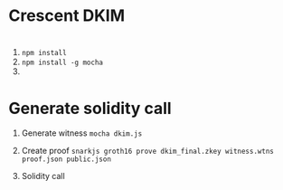 
# Crescent DKIM


# 
1. `npm install`
2. `npm install -g mocha`
3. 


# Generate solidity call
1. Generate witness
`mocha dkim.js`

2. Create proof
`snarkjs groth16 prove dkim_final.zkey witness.wtns proof.json public.json`

3. Solidity call

